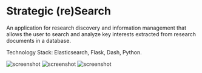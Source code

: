 # Strategic (re)Search
An application for research discovery and information management that allows the user to search and analyze key interests extracted from research documents in a database. 

Technology Stack: Elasticsearch, Flask, Dash, Python.

![screenshot](https://github.com/nromano7/strategic-research/blob/master/screenshots/dashboard.PNG)
![screenshot](https://github.com/nromano7/strategic-research/blob/master/screenshots/search.PNG)
![screenshot](https://github.com/nromano7/strategic-research/blob/master/screenshots/explore.PNG)
